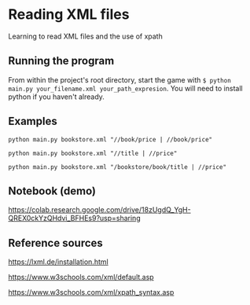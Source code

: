# Reading XML files

Learning to read XML files and the use of xpath

## Running the program

From within the project's root directory, start the game with `$ python main.py your_filename.xml your_path_expresion`. You will need to install python if you haven't already.

## Examples

```
python main.py bookstore.xml "//book/price | //book/price"
```

```
python main.py bookstore.xml "//title | //price"
```

```
python main.py bookstore.xml "/bookstore/book/title | //price"

```

## Notebook (demo)
https://colab.research.google.com/drive/18zUgdQ_YgH-QREX0ckYzQHdvi_BFHEs9?usp=sharing


## Reference sources
https://lxml.de/installation.html

https://www.w3schools.com/xml/default.asp

https://www.w3schools.com/xml/xpath_syntax.asp
